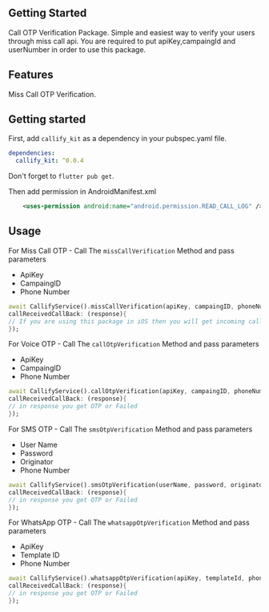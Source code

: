 <!--
This README describes the package. If you publish this package to pub.dev,
this README's contents appear on the landing page for your package.

For information about how to write a good package README, see the guide for
[writing package pages](https://dart.dev/guides/libraries/writing-package-pages).

For general information about developing packages, see the Dart guide for
[creating packages](https://dart.dev/guides/libraries/create-library-packages)
and the Flutter guide for
[developing packages and plugins](https://flutter.dev/developing-packages).
-->

## Getting Started

Call OTP Verification Package. Simple and easiest way to verify your users through miss call api. You are required to put apiKey,campaingId and userNumber in order to use this package.

## Features

Miss Call OTP Verification.

## Getting started

First, add `callify_kit` as a dependency in your pubspec.yaml file.
```yaml
dependencies:
  callify_kit: ^0.0.4
```

Don't forget to `flutter pub get`.

Then add permission in AndroidManifest.xml
```xml
    <uses-permission android:name="android.permission.READ_CALL_LOG" />
```

## Usage

For Miss Call OTP - Call The  ```missCallVerification```  Method and pass parameters
- ApiKey
- CampaingID
- Phone Number



```dart
await CallifyService().missCallVerification(apiKey, campaingID, phoneNumber,
callReceivedCallBack: (response){
// If you are using this package in iOS then you will get incoming call number in response and in Android this package will detect the incoming call and validate it with response number
});
```

For Voice OTP - Call The  ```callOtpVerification```  Method and pass parameters
- ApiKey
- CampaingID
- Phone Number



```dart
await CallifyService().callOtpVerification(apiKey, campaingID, phoneNumber,
callReceivedCallBack: (response){
// in response you get OTP or Failed
});
```

For SMS OTP - Call The  ```smsOtpVerification```  Method and pass parameters
- User Name
- Password
- Originator
- Phone Number




```dart
await CallifyService().smsOtpVerification(userName, password, originator, phoneNumber,
callReceivedCallBack: (response){
// in response you get OTP or Failed
});
```

For WhatsApp OTP - Call The  ```whatsappOtpVerification```  Method and pass parameters
- ApiKey
- Template ID
- Phone Number




```dart
await CallifyService().whatsappOtpVerification(apiKey, templateId, phoneNumber,
callReceivedCallBack: (response){
// in response you get OTP or Failed 
});
```
